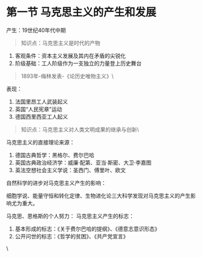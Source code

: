 # 第一节 马克思主义的产生和发展

产生：19世纪40年代中期

> 知识点：马克思主义是时代的产物

1. 客观条件：资本主义发展及其内在矛盾的尖锐化
2. 阶级基础：工人阶级作为一支独立的力量登上历史舞台

> 1893年-梅林发表-《论历史唯物主义》\
>

表现：

1. 法国里昂工人武装起义
2. 英国“人民宪章”运动
3. 德国西里西亚工人起义

> 知识点：马克思主义对人类文明成果的继承与创新\
>

马克思主义的直接理论来源：

1. 德国古典哲学：黑格尔、费尔巴哈
2. 英国古典政治经济学：威廉·配第、亚当·斯密、大卫·李嘉图
3. 英法空想社会主义学说：圣西门、傅里叶、欧文

自然科学的进步对马克思主义产生的影响：

细胞学说、能量守恒和转化定律、生物进化论三大科学发现对马克思主义的产生影响尤为重大。

马克思、恩格斯的个人努力： 马克思主义产生的标志：

1. 基本形成的标志：《关于费尔巴哈的提纲》、《德意志意识形态》
2. 公开问世的标志：《哲学的贫困》、《共产党宣言》

\
